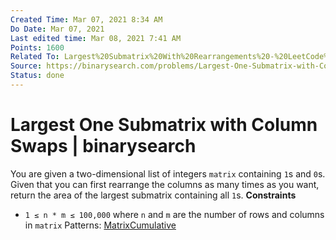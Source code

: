 ```yaml
---
Created Time: Mar 07, 2021 8:34 AM
Do Date: Mar 07, 2021
Last edited time: Mar 08, 2021 7:41 AM
Points: 1600
Related To: Largest%20Submatrix%20With%20Rearrangements%20-%20LeetCode%20533a14be49a74598be0877ba4a886fbb.md
Source: https://binarysearch.com/problems/Largest-One-Submatrix-with-Column-Swaps
Status: done
---
```


# Largest One Submatrix with Column Swaps | binarysearch

You are given a two-dimensional list of integers `matrix` containing `1`s and `0`s. Given that you can first rearrange the columns as many times as you want, return the area of the largest submatrix containing all `1`s.
**Constraints**
- `1 ≤ n * m ≤ 100,000` where `n` and `m` are the number of rows and columns in `matrix`
Patterns: [Matrix](Matrix.md)[Cumulative](Cumulative.md)